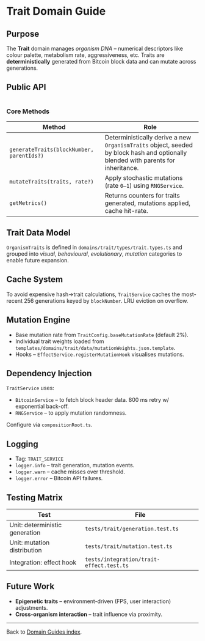 # Trait Domain Guide

## Purpose

The **Trait** domain manages *organism DNA* – numerical descriptors like colour palette, metabolism rate, aggressiveness, etc.  Traits are **deterministically** generated from Bitcoin block data and can mutate across generations.

## Public API

```1:66:src/domains/trait/interfaces/ITraitService.ts
```

### Core Methods

| Method | Role |
|--------|------|
| `generateTraits(blockNumber, parentIds?)` | Deterministically derive a new `OrganismTraits` object, seeded by block hash and optionally blended with parents for inheritance. |
| `mutateTraits(traits, rate?)` | Apply stochastic mutations (rate `0–1`) using `RNGService`. |
| `getMetrics()` | Returns counters for traits generated, mutations applied, cache hit-rate. |

## Trait Data Model

`OrganismTraits` is defined in `domains/trait/types/trait.types.ts` and grouped into *visual*, *behavioural*, *evolutionary*, *mutation* categories to enable future expansion.

## Cache System

To avoid expensive hash→trait calculations, `TraitService` caches the most-recent 256 generations keyed by `blockNumber`.  LRU eviction on overflow.

## Mutation Engine

* Base mutation rate from `TraitConfig.baseMutationRate` (default 2%).
* Individual trait weights loaded from `templates/domains/trait/data/mutationWeights.json.template`.
* Hooks – `EffectService.registerMutationHook` visualises mutations.

## Dependency Injection

`TraitService` uses:

* `BitcoinService` – to fetch block header data. 800 ms retry w/ exponential back-off.
* `RNGService` – to apply mutation randomness.

Configure via `compositionRoot.ts`.

## Logging

* Tag: `TRAIT_SERVICE`
* `logger.info` – trait generation, mutation events.
* `logger.warn` – cache misses over threshold.
* `logger.error` – Bitcoin API failures.

## Testing Matrix

| Test | File |
|------|------|
| Unit: deterministic generation | `tests/trait/generation.test.ts` |
| Unit: mutation distribution | `tests/trait/mutation.test.ts` |
| Integration: effect hook | `tests/integration/trait-effect.test.ts` |

## Future Work

* **Epigenetic traits** – environment-driven (FPS, user interaction) adjustments.
* **Cross-organism interaction** – trait influence via proximity.

---

Back to [Domain Guides index](./README.md).